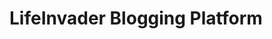 # LifeInvader Blogging Platform

<!-- Overview
LifeInvader is an innovative blogging platform that empowers users to share their life experiences, insights, and stories with the world. With a focus on community and connectivity, LifeInvader offers an intuitive, engaging space for writers, readers, and thought leaders to interact and inspire each other. From personal journeys to professional advice, LifeInvader embraces a wide spectrum of topics, inviting everyone to contribute their voice.

## Features
- **User Registration and Profiles:** Users can sign up, create profiles, and customize their presence.
- **Blog Creation:** Writers can easily create, edit, and manage blog posts with rich text and multimedia support.
- **Comments and Interaction:** Readers can engage with content through comments, likes, and shares, fostering a vibrant community.
- **Categories and Tags:** Posts can be categorized and tagged for easy navigation and discovery.
- **Responsive Design:** A mobile-friendly interface ensures a seamless experience across all devices.

## Technologies
- **Front-End:** Angular for a dynamic and responsive user interface.
- **Back-End:** Django Rest Framework (DRF) for a robust, scalable API.
- **Authentication:** JWT (JSON Web Token) for secure user authentication and session management.
- **Database:** PostgreSQL for reliable data storage and management.

## Getting Started
To get started with the LifeInvader app development: -->